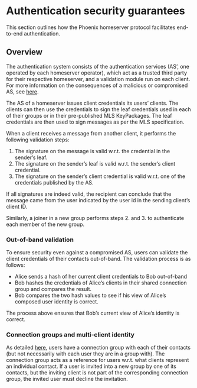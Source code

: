 # Authentication security guarantees

This section outlines how the Phoenix homeserver protocol facilitates end-to-end authentication.

## Overview

The authentication system consists of the authentication services (AS’, one operated by each homeserver operator), which act as a trusted third party for their respective homeserver, and a validation module run on each client. For more information on the consequences of a malicious or compromised AS, see [here](../../threat_model/qualitative/authentication_service.md).

The AS of a homeserver issues client credentials its users’ clients. The clients can then use the credentials to sign the leaf credentials used in each of their groups or in their pre-published MLS KeyPackages. The leaf credentials are then used to sign messages as per the MLS specification.

When a client receives a message from another client, it performs the following validation steps:

1. The signature on the message is valid w.r.t. the credential in the sender’s leaf.
2. The signature on the sender’s leaf is valid w.r.t. the sender’s client credential.
3. The signature on the sender’s client credential is valid w.r.t. one of the credentials published by the AS.

If all signatures are indeed valid, the recipient can conclude that the message came from the user indicated by the user id in the sending client’s client ID.

Similarly, a joiner in a new group performs steps 2. and 3. to authenticate each member of the new group.

### Out-of-band validation

To ensure security even against a compromised AS, users can validate the client credentials of their contacts out-of-band. The validation process is as follows:

- Alice sends a hash of her current client credentials to Bob out-of-band
- Bob hashes the credentials of Alice’s clients in their shared connection group and compares the result.
- Bob compares the two hash values to see if his view of Alice’s composed user identity is correct.

The process above ensures that Bob’s current view of Alice’s identity is correct.

### Connection groups and multi-client identity

As detailed [here](./connection_establishment.md), users have a connection group with each of their contacts (but not necessarily with each user they are in a group with). The connection group acts as a reference for users w.r.t. what clients represent an individual contact. If a user is invited into a new group by one of its contacts, but the inviting client is not part of the corresponding connection group, the invited user must decline the invitation.
